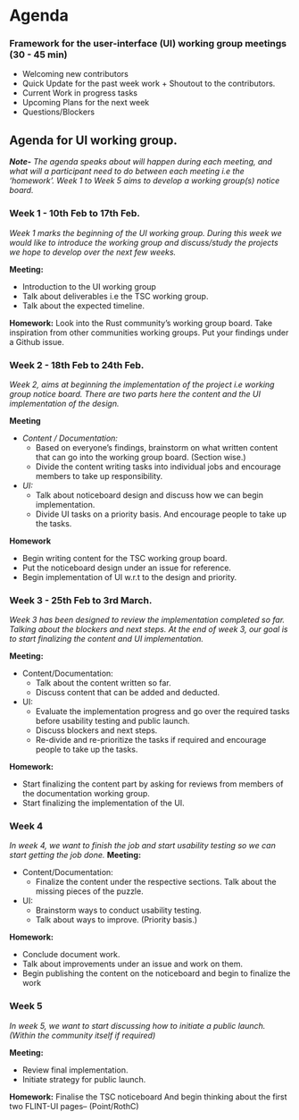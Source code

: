 # Agenda

### Framework for the user-interface (UI) working group meetings (30 - 45 min)
- Welcoming new contributors
- Quick Update for the past week work + Shoutout to the contributors.
- Current Work in progress tasks
- Upcoming Plans for the next week
- Questions/Blockers

## Agenda for UI working group.
***Note-** The agenda speaks about will happen during each meeting, and what will a participant need to do between each meeting i.e the ‘homework’. Week 1 to Week 5 aims to develop a working group(s) notice board.*

### Week 1 - 10th Feb to 17th Feb.
_Week 1 marks the beginning of the UI working group. During this week we would like to introduce the working group and discuss/study the projects we hope to develop over the next few weeks._

**Meeting:**
- Introduction to the UI working group
- Talk about deliverables i.e the TSC working group.
- Talk about the expected timeline.

**Homework:**
Look into the Rust community’s working group board. Take inspiration from other communities working groups. Put your findings under a Github issue.

### Week 2 - 18th Feb to 24th Feb.
_Week 2, aims at beginning the implementation of the project i.e working group notice board. There are two parts here the content and the UI implementation of the design._

**Meeting**
- *Content / Documentation:*
    - Based on everyone’s findings, brainstorm on what written content that can go into the working group board. (Section wise.)
    - Divide the content writing tasks into individual jobs and encourage members to take up responsibility.
- *UI:*
    - Talk about noticeboard design and discuss how we can begin implementation.
    - Divide UI tasks on a priority basis. And encourage people to take up the tasks.

**Homework**
- Begin writing content for the TSC working group board.
- Put the noticeboard design under an issue for reference.
- Begin implementation of UI w.r.t to the design and priority.

### Week 3 - 25th Feb to 3rd March.
_Week 3 has been designed to review the implementation completed so far. Talking about the blockers and next steps. At the end of week 3, our goal is to start finalizing the content and UI implementation._

**Meeting:**
- Content/Documentation:
    - Talk about the content written so far.
    - Discuss content that can be added and deducted.
- UI:
    - Evaluate the implementation progress and go over the required tasks before usability testing and public launch.
    - Discuss blockers and next steps.
    - Re-divide and re-prioritize the tasks if required and encourage people to take up the tasks.

**Homework:**
- Start finalizing the content part by asking for reviews from members of the documentation working group.
- Start finalizing the implementation of the UI.

### Week 4
_In week 4, we want to finish the job and start usability testing so we can start getting the job done._
**Meeting:**
- Content/Documentation:
    - Finalize the content under the respective sections. Talk about the missing pieces of the puzzle.
- UI:
    - Brainstorm ways to conduct usability testing.
    - Talk about ways to improve. (Priority basis.)

**Homework:**
- Conclude document work.
- Talk about improvements under an issue and work on them.
- Begin publishing the content on the noticeboard and begin to finalize the work

### Week 5
_In week 5, we want to start discussing how to initiate a public launch. (Within the community itself if required)_

**Meeting:**
- Review final implementation.
- Initiate strategy for public launch.

**Homework:**
Finalise the TSC noticeboard And begin thinking about the first two FLINT-UI pages– (Point/RothC)